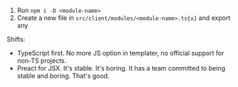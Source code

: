 1. Run `npm i -D <module-name>`
2. Create a new file in `src/client/modules/<module-name>.ts{x}` and export any

Shifts:

- TypeScript first. No more JS option in templater, no official support for
  non-TS projects.
- Preact for JSX. It's stable. It's boring. It has a team committed to being
  stable and boring. That's good.
